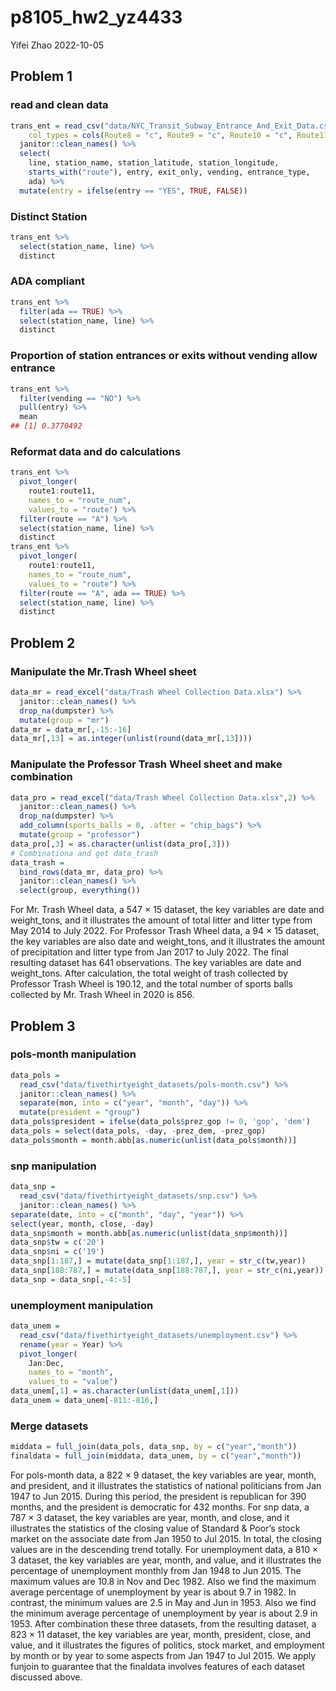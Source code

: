 p8105_hw2_yz4433
================
Yifei Zhao
2022-10-05

## Problem 1

### read and clean data

``` r
trans_ent = read_csv("data/NYC_Transit_Subway_Entrance_And_Exit_Data.csv",
    col_types = cols(Route8 = "c", Route9 = "c", Route10 = "c", Route11 = "c")) %>% 
  janitor::clean_names() %>% 
  select(
    line, station_name, station_latitude, station_longitude, 
    starts_with("route"), entry, exit_only, vending, entrance_type, 
    ada) %>% 
  mutate(entry = ifelse(entry == "YES", TRUE, FALSE))
```

### Distinct Station

``` r
trans_ent %>% 
  select(station_name, line) %>% 
  distinct
```

### ADA compliant

``` r
trans_ent %>% 
  filter(ada == TRUE) %>% 
  select(station_name, line) %>% 
  distinct
```

### Proportion of station entrances or exits without vending allow entrance

``` r
trans_ent %>% 
  filter(vending == "NO") %>% 
  pull(entry) %>% 
  mean
## [1] 0.3770492
```

### Reformat data and do calculations

``` r
trans_ent %>% 
  pivot_longer(
    route1:route11,
    names_to = "route_num",
    values_to = "route") %>% 
  filter(route == "A") %>% 
  select(station_name, line) %>% 
  distinct
trans_ent %>% 
  pivot_longer(
    route1:route11,
    names_to = "route_num",
    values_to = "route") %>% 
  filter(route == "A", ada == TRUE) %>% 
  select(station_name, line) %>% 
  distinct
```

## Problem 2

### Manipulate the Mr.Trash Wheel sheet

``` r
data_mr = read_excel("data/Trash Wheel Collection Data.xlsx") %>% 
  janitor::clean_names() %>% 
  drop_na(dumpster) %>% 
  mutate(group = "mr")
data_mr = data_mr[,-15:-16]
data_mr[,13] = as.integer(unlist(round(data_mr[,13])))
```

### Manipulate the Professor Trash Wheel sheet and make combination

``` r
data_pro = read_excel("data/Trash Wheel Collection Data.xlsx",2) %>% 
  janitor::clean_names() %>% 
  drop_na(dumpster) %>% 
  add_column(sports_balls = 0, .after = "chip_bags") %>% 
  mutate(group = "professor")
data_pro[,3] = as.character(unlist(data_pro[,3]))
# Combinationa and get data_trash
data_trash =
  bind_rows(data_mr, data_pro) %>%
  janitor::clean_names() %>%
  select(group, everything())
```

For Mr. Trash Wheel data, a 547 $\times$ 15 dataset, the key variables
are date and weight_tons, and it illustrates the amount of total litter
and litter type from May 2014 to July 2022. For Professor Trash Wheel
data, a 94 $\times$ 15 dataset, the key variables are also date and
weight_tons, and it illustrates the amount of precipitation and litter
type from Jan 2017 to July 2022. The final resulting dataset has 641
observations. The key variables are date and weight_tons. After
calculation, the total weight of trash collected by Professor Trash
Wheel is 190.12, and the total number of sports balls collected by
Mr. Trash Wheel in 2020 is 856.

## Problem 3

### pols-month manipulation

``` r
data_pols = 
  read_csv("data/fivethirtyeight_datasets/pols-month.csv") %>%
  janitor::clean_names() %>% 
  separate(mon, into = c("year", "month", "day")) %>%
  mutate(president = "group")
data_pols$president = ifelse(data_pols$prez_gop != 0, 'gop', 'dem') 
data_pols = select(data_pols, -day, -prez_dem, -prez_gop)
data_pols$month = month.abb[as.numeric(unlist(data_pols$month))]
```

### snp manipulation

``` r
data_snp = 
  read_csv("data/fivethirtyeight_datasets/snp.csv") %>% 
  janitor::clean_names() %>% 
separate(date, into = c("month", "day", "year")) %>%
select(year, month, close, -day)
data_snp$month = month.abb[as.numeric(unlist(data_snp$month))]
data_snp$tw = c('20')
data_snp$ni = c('19')
data_snp[1:187,] = mutate(data_snp[1:187,], year = str_c(tw,year))
data_snp[188:787,] = mutate(data_snp[188:787,], year = str_c(ni,year))
data_snp = data_snp[,-4:-5]
```

### unemployment manipulation

``` r
data_unem = 
  read_csv("data/fivethirtyeight_datasets/unemployment.csv") %>%
  rename(year = Year) %>% 
  pivot_longer(
    Jan:Dec,
    names_to = "month", 
    values_to = "value")
data_unem[,1] = as.character(unlist(data_unem[,1]))
data_unem = data_unem[-811:-816,]
```

### Merge datasets

``` r
middata = full_join(data_pols, data_snp, by = c("year","month"))
finaldata = full_join(middata, data_unem, by = c("year","month"))
```

For pols-month data, a 822 $\times$ 9 dataset, the key variables are
year, month, and president, and it illustrates the statistics of
national politicians from Jan 1947 to Jun 2015. During this period, the
president is republican for 390 months, and the president is democratic
for 432 months. For snp data, a 787 $\times$ 3 dataset, the key
variables are year, month, and close, and it illustrates the statistics
of the closing value of Standard & Poor’s stock market on the associate
date from Jan 1950 to Jul 2015. In total, the closing values are in the
descending trend totally. For unemployment data, a 810 $\times$ 3
dataset, the key variables are year, month, and value, and it
illustrates the percentage of unemployment monthly from Jan 1948 to Jun
2015. The maximum values are 10.8 in Nov and Dec 1982. Also we find the
maximum average percentage of unemployment by year is about 9.7 in 1982.
In contrast, the minimum values are 2.5 in May and Jun in 1953. Also we
find the minimum average percentage of unemployment by year is about 2.9
in 1953. After combination these three datasets, from the resulting
dataset, a 823 $\times$ 11 dataset, the key variables are year, month,
president, close, and value, and it illustrates the figures of politics,
stock market, and employment by month or by year to some aspects from
Jan 1947 to Jul 2015. We apply funjoin to guarantee that the finaldata
involves features of each dataset discussed above.
